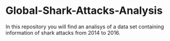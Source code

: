 # Global-Shark-Attacks-Analysis
In this repository you will find an analisys of a data set containing information of shark attacks from 2014 to 2016.
